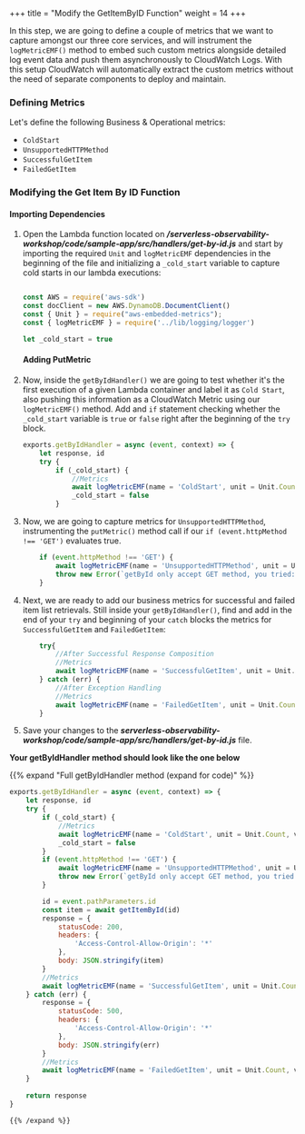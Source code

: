 +++
title = "Modify the GetItemByID Function"
weight = 14
+++

In this step, we are going to define a couple of metrics that we want to capture amongst our three core services, and will instrument the `logMetricEMF()` method to embed such custom metrics alongside detailed log event data and push them asynchronously to CloudWatch Logs. With this setup CloudWatch will automatically extract the custom metrics without the need of separate components to deploy and maintain.

### Defining Metrics

Let's define the following Business & Operational metrics:
- `ColdStart`
- `UnsupportedHTTPMethod`
- `SuccessfulGetItem`
- `FailedGetItem`

### Modifying the Get Item By ID Function

#### Importing Dependencies

1. Open the Lambda function located on ***/serverless-observability-workshop/code/sample-app/src/handlers/get-by-id.js*** and start by importing the required `Unit` and `logMetricEMF` dependencies in the beginning of the file and initializing a `_cold_start` variable to capture cold starts in our lambda executions:

    ```javascript

    const AWS = require('aws-sdk')
    const docClient = new AWS.DynamoDB.DocumentClient()
    const { Unit } = require("aws-embedded-metrics");
    const { logMetricEMF } = require('../lib/logging/logger')

    let _cold_start = true

    ```

    #### Adding PutMetric 

1. Now, inside the `getByIdHandler()` we are going to test whether it's the first execution of a given Lambda container and label it as `Cold Start`, also pushing this information as a CloudWatch Metric using our `logMetricEMF()` method. Add and `if` statement checking whether the `_cold_start` variable is `true` or `false` right after the beginning of the `try` block.

    ```javascript
    exports.getByIdHandler = async (event, context) => {
        let response, id
        try {
            if (_cold_start) {
                //Metrics
                await logMetricEMF(name = 'ColdStart', unit = Unit.Count, value = 1, { service: 'item_service', function_name: context.functionName })
                _cold_start = false
            }
    ```

1. Now, we are going to capture metrics for `UnsupportedHTTPMethod`, instrumenting the `putMetric()` method call if our `if (event.httpMethod !== 'GET')` evaluates true.

    ```javascript
        if (event.httpMethod !== 'GET') {
            await logMetricEMF(name = 'UnsupportedHTTPMethod', unit = Unit.Count, value = 1, { service: 'item_service', operation: 'get-by-id' })
            throw new Error(`getById only accept GET method, you tried: ${event.httpMethod}`)
        }

    ```

1. Next, we are ready to add our business metrics for successful and failed item list retrievals. Still inside your `getByIdHandler()`, find and add in the end of your `try` and beginning of your `catch` blocks the metrics for `SuccessfulGetItem` and `FailedGetItem`:

    ```javascript
        try{
            //After Successful Response Composition
            //Metrics
            await logMetricEMF(name = 'SuccessfulGetItem', unit = Unit.Count, value = 1, { service: 'item_service', operation: 'get-by-id' })
        } catch (err) {
            //After Exception Handling
            //Metrics
            await logMetricEMF(name = 'FailedGetItem', unit = Unit.Count, value = 1, { service: 'item_service', operation: 'get-by-id' })
        }
    ```

1. Save your changes to the ***serverless-observability-workshop/code/sample-app/src/handlers/get-by-id.js*** file.

**Your getByIdHandler method should look like the one below**

{{% expand "Full getByIdHandler method (expand for code)" %}}
```javascript
exports.getByIdHandler = async (event, context) => {
    let response, id
    try {
        if (_cold_start) {
            //Metrics
            await logMetricEMF(name = 'ColdStart', unit = Unit.Count, value = 1, { service: 'item_service', function_name: context.functionName })
            _cold_start = false
        }
        if (event.httpMethod !== 'GET') {
            await logMetricEMF(name = 'UnsupportedHTTPMethod', unit = Unit.Count, value = 1, { service: 'item_service', operation: 'get-by-id' })
            throw new Error(`getById only accept GET method, you tried: ${event.httpMethod}`)
        }

        id = event.pathParameters.id
        const item = await getItemById(id)
        response = {
            statusCode: 200,
            headers: {
                'Access-Control-Allow-Origin': '*'
            },
            body: JSON.stringify(item)
        }
        //Metrics
        await logMetricEMF(name = 'SuccessfulGetItem', unit = Unit.Count, value = 1, { service: 'item_service', operation: 'get-by-id' })
    } catch (err) {
        response = {
            statusCode: 500,
            headers: {
                'Access-Control-Allow-Origin': '*'
            },
            body: JSON.stringify(err)
        }
        //Metrics
        await logMetricEMF(name = 'FailedGetItem', unit = Unit.Count, value = 1, { service: 'item_service', operation: 'get-by-id' })
    }
        
    return response
}
```
    {{% /expand %}}

